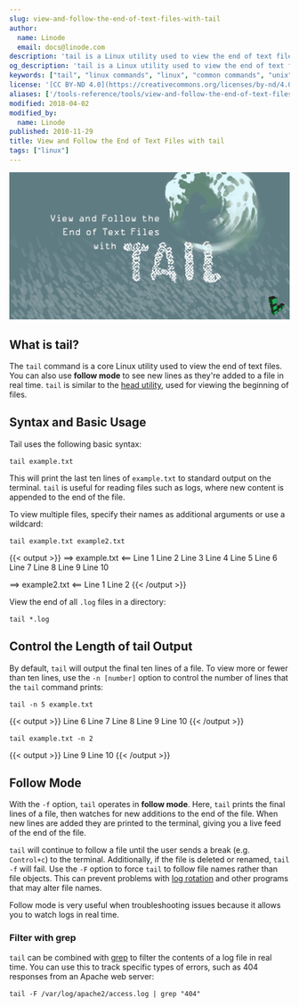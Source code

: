 ```yaml
---
slug: view-and-follow-the-end-of-text-files-with-tail
author:
  name: Linode
  email: docs@linode.com
description: 'tail is a Linux utility used to view the end of text files. This guide demonstrates the syntax and basic usage of tail, as well as showing how to use follow mode to view additions to files in real time.'
og_description: 'tail is a Linux utility used to view the end of text files. This guide demonstrates the syntax and basic usage of tail, as well as showing how to use follow mode to view additions to files in real time.'
keywords: ["tail", "linux commands", "linux", "common commands", "unix", "cli"]
license: '[CC BY-ND 4.0](https://creativecommons.org/licenses/by-nd/4.0)'
aliases: ['/tools-reference/tools/view-and-follow-the-end-of-text-files-with-tail/','/linux-tools/common-commands/tail/']
modified: 2018-04-02
modified_by:
  name: Linode
published: 2010-11-29
title: View and Follow the End of Text Files with tail
tags: ["linux"]
---
```


![View and Follow the End of Text Files with tail](view_and_follow_the_end_of_text_files_with_tail_smg.png)

## What is tail?

The `tail` command is a core Linux utility used to view the end of text files. You can also use **follow mode** to see new lines as they're added to a file in real time. `tail` is similar to the [head utility](/docs/tools-reference/tools/view-the-beginning-of-text-files-with-head), used for viewing the beginning of files.

## Syntax and Basic Usage

Tail uses the following basic syntax:

    tail example.txt

This will print the last ten lines of `example.txt` to standard output on the terminal. `tail` is useful for reading files such as logs, where new content is appended to the end of the file.

To view multiple files, specify their names as additional arguments or use a wildcard:

    tail example.txt example2.txt

  {{< output >}}
==> example.txt <==
Line 1
Line 2
Line 3
Line 4
Line 5
Line 6
Line 7
Line 8
Line 9
Line 10

==> example2.txt <==
Line 1
Line 2
{{< /output >}}

View the end of all `.log` files in a directory:

    tail *.log

## Control the Length of tail Output

By default, `tail` will output the final ten lines of a file. To view more or fewer than ten lines, use the `-n [number]` option to control the number of lines that the `tail` command prints:

    tail -n 5 example.txt

{{< output >}}
Line 6
Line 7
Line 8
Line 9
Line 10
{{< /output >}}

    tail example.txt -n 2
{{< output >}}
Line 9
Line 10
{{< /output >}}

## Follow Mode

With the `-f` option, `tail` operates in **follow mode**. Here, `tail` prints the final lines of a file, then watches for new additions to the end of the file. When new lines are added they are printed to the terminal, giving you a live feed of the end of the file.

`tail` will continue to follow a file until the user sends a break (e.g. `Control+c`) to the terminal. Additionally, if the file is deleted or renamed, `tail -f` will fail. Use the `-F` option to force `tail` to follow file names rather than file objects. This can prevent problems with [log rotation](/docs/linux-tools/utilities/logrotate) and other programs that may alter file names.

Follow mode is very useful when troubleshooting issues because it allows you to watch logs in real time.

### Filter with grep

`tail` can be combined with [grep](/docs/tools-reference/search-and-filter-text-with-grep) to filter the contents of a log file in real time. You can use this to track specific types of errors, such as 404 responses from an Apache web server:

    tail -F /var/log/apache2/access.log | grep "404"
